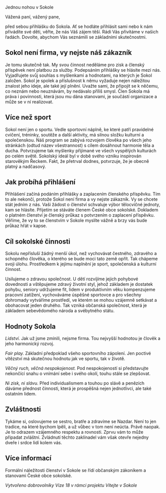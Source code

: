 Jednou nohou v Sokole

Vážená paní, vážený pane,

před sebou přihlášku do Sokola. Ať se hodláte přihlásit sami nebo k nám přivádíte své děti, věřte, že nás Váš zájem těší. Rádi Vás přivítáme v našich řadách. Dovolte, abychom Vás seznámili se základními skutečnostmi.

## Sokol není firma, vy nejste náš zákazník

Je tomu skutečně tak. My svou činnost neděláme pro zisk a členský příspěvek není platbou za služby. Podepsáním přihlášky se hlásíte mezi nás. Vyjadřujete svůj souhlas s myšlenkami a hodnotami, na kterých je Sokol založen. Sokol je spolek a příslušnost k němu vyžaduje nejen náležitou znalost jeho ideje, ale také její plnění. Uvažte sami, že připojit se k něčemu, co neznám nebo neuznávám, by nedávalo příliš smysl. Člen Sokola má práva i povinnosti, která jsou mu dána stanovami, je součástí organizace a může se v ní realizovat.

## Více než sport

Sokol není jen o sportu. Vedle sportovní náplně, ke které patří pravidelné cvičení, tréninky, soutěže a další aktivity, má silnou složku kulturní a společenskou. Náš program se zabývá rozvojem člověka po všech jeho stránkách (odtud název všestrannost) s cílem dosáhnout harmonie těla a ducha. Potvrzujeme tak myšlenky přijímané ve všech vyspělých kulturách po celém světě. Sokolský ideál byl v době svého vzniku inspirován starověkým Řeckem. Fakt, že přetrval dodnes, potvrzuje, že je obecně platný a nadčasový.

## Jak probíhá přihlášení

Přihlášení začíná podáním přihlášky a zaplacením členského příspěvku. Tím to ale nekončí, protože Sokol není firma a vy nejste zákazník. Vy se chcete stát jedním z nás. Vaši žádost o členství schvaluje výbor tělocvičné jednoty, kam se hlásíte. Přijetím se stáváte členem České obce sokolské. Dokladem o platném členství je členský průkaz s potvrzením o zaplacení příspěvku. Věříme, že vy to se členstvím v Sokole myslíte vážně a brzy vás bude průkaz hřát v kapse.

## Cíl sokolské činnosti

Sokolu nepřísluší žádný menší úkol, než vychovávat čestného, zdravého a schopného člověka, o kterého se bude moci tato země opřít. Tak chápeme svoji úlohu. Prostředkem k jejímu naplnění je sport, společenská a kulturní činnost.

Usilujeme o zdravou společnost. U dětí rozvíjíme jejich pohybové dovednosti a vštěpujeme zdravý životní styl, jehož základem je dostatek pohybu, seniory udržujeme fit, lidem v produktivním věku kompenzujeme pracovní zatížení, vychováváme úspěšné sportovce a pro všechny dohromady vytváříme prostředí, ve kterém se mohou vzájemně setkávat a obohacovat jeden druhého. Tak vzniká občanská společnost, která je základem sebevědomého národa a svébytného státu.

## Hodnoty Sokola

_Lidství._ Jak už jsme zmínili, nejsme firma. Tou nejvyšší hodnotou je člověk a jeho harmonický rozvoj.

_Fair play._ Základní předpoklad všeho sportovního zápolení. Jen poctivé vítězství má skutečnou hodnotu jak ve sportu, tak v životě.

_Věčný ruch, věčná nespokojenost._ Pod nespokojeností si představujte nekončící snahu o vnímání sebe i svého okolí, touhu stále se zlepšovat.

_Ni zisk, ni slávu._ Před individualismem a touhou po slávě a penězích dáváme přednost činnosti, která je prospěšná nejen jednotlivci, ale také ostatním lidem.

## Zvláštnosti

Tykáme si, oslovujeme se sestro, bratře a zdravíme se Nazdar. Není to jen tradice, na které bychom lpěli, a už vůbec v tom není neúcta. Právě naopak. Je to odrazem vzájemného respektu a rovnosti. Zprvu vám to může připadat zvláštní. Zvládnutí těchto zaklínadel vám však otevře nejedny dveře i srdce lidí kolem vás.

## Více informací

Formální náležitosti členství v Sokole se řídí občanským zákoníkem a stanovami České obce sokolské.

_Vytvořeno dobrovolníky Vize 18 v rámci projektu Vítejte v Sokole_
